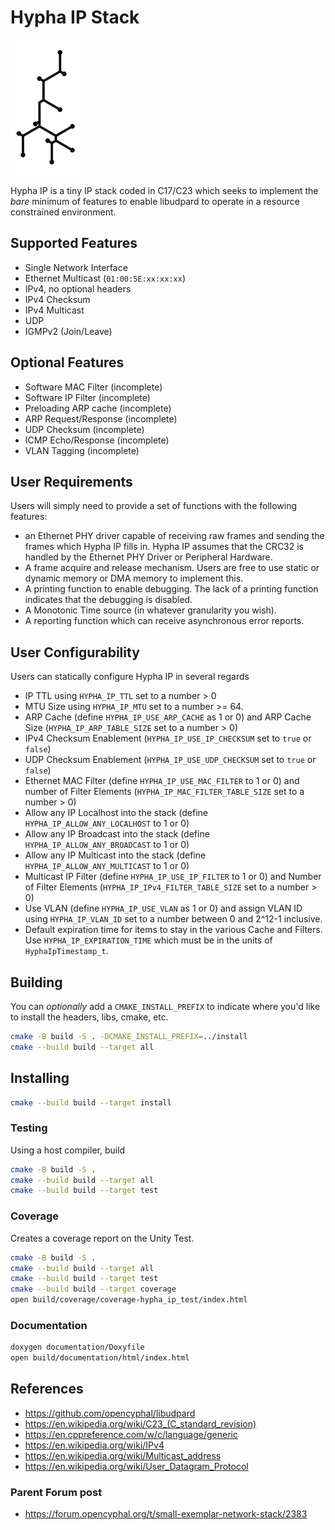
# Hypha IP Stack

![Hypha IP](documentation/images/hypha-ip-small.png)

Hypha IP is a tiny IP stack coded in C17/C23 which seeks to implement the _bare_ minimum of features to enable libudpard to operate in a resource constrained environment.

## Supported Features

* Single Network Interface
* Ethernet Multicast (`01:00:5E:xx:xx:xx`)
* IPv4, no optional headers
* IPv4 Checksum
* IPv4 Multicast
* UDP
* IGMPv2 (Join/Leave)

## Optional Features

* Software MAC Filter (incomplete)
* Software IP Filter (incomplete)
* Preloading ARP cache (incomplete)
* ARP Request/Response (incomplete)
* UDP Checksum (incomplete)
* ICMP Echo/Response (incomplete)
* VLAN Tagging (incomplete)

## User Requirements

Users will simply need to provide a set of functions with the following features:

* an Ethernet PHY driver capable of receiving raw frames and sending the frames which Hypha IP fills in. Hypha IP assumes that the CRC32 is handled by the Ethernet PHY Driver or Peripheral Hardware.
* A frame acquire and release mechanism. Users are free to use static or dynamic memory or DMA memory to implement this.
* A printing function to enable debugging. The lack of a printing function indicates that the debugging is disabled.
* A Monotonic Time source (in whatever granularity you wish).
* A reporting function which can receive asynchronous error reports.

## User Configurability

Users can statically configure Hypha IP in several regards

* IP TTL using `HYPHA_IP_TTL` set to a number > 0
* MTU Size using `HYPHA_IP_MTU` set to a number >= 64.
* ARP Cache (define `HYPHA_IP_USE_ARP_CACHE` as 1 or 0) and ARP Cache Size (`HYPHA_IP_ARP_TABLE_SIZE` set to a number > 0)
* IPv4 Checksum Enablement (`HYPHA_IP_USE_IP_CHECKSUM` set to `true` or `false`)
* UDP Checksum Enablement (`HYPHA_IP_USE_UDP_CHECKSUM` set to `true` or `false`)
* Ethernet MAC Filter (define `HYPHA_IP_USE_MAC_FILTER` to 1 or 0) and number of Filter Elements (`HYPHA_IP_MAC_FILTER_TABLE_SIZE` set to a number > 0)
* Allow any IP Localhost into the stack (define `HYPHA_IP_ALLOW_ANY_LOCALHOST` to 1 or 0)
* Allow any IP Broadcast into the stack (define `HYPHA_IP_ALLOW_ANY_BROADCAST` to 1 or 0)
* Allow any IP Multicast into the stack (define `HYPHA_IP_ALLOW_ANY_MULTICAST` to 1 or 0)
* Multicast IP Filter (define `HYPHA_IP_USE_IP_FILTER` to 1 or 0) and Number of Filter Elements (`HYPHA_IP_IPv4_FILTER_TABLE_SIZE` set to a number > 0)
* Use VLAN (define `HYPHA_IP_USE_VLAN` as 1 or 0) and assign VLAN ID using `HYPHA_IP_VLAN_ID` set to a number between 0 and 2^12-1 inclusive.
* Default expiration time for items to stay in the various Cache and Filters. Use `HYPHA_IP_EXPIRATION_TIME` which must be in the units of `HyphaIpTimestamp_t`.

## Building

You can _optionally_ add a `CMAKE_INSTALL_PREFIX` to indicate where you'd like to install the headers, libs, cmake, etc.

```bash
cmake -B build -S . -DCMAKE_INSTALL_PREFIX=../install
cmake --build build --target all
```

## Installing

```bash
cmake --build build --target install
```

### Testing

Using a host compiler, build

```bash
cmake -B build -S .
cmake --build build --target all
cmake --build build --target test
```

### Coverage

Creates a coverage report on the Unity Test.

```bash
cmake -B build -S .
cmake --build build --target all
cmake --build build --target test
cmake --build build --target coverage
open build/coverage/coverage-hypha_ip_test/index.html
```

### Documentation

```bash
doxygen documentation/Doxyfile
open build/documentation/html/index.html
```

## References

* <https://github.com/opencyphal/libudpard>
* <https://en.wikipedia.org/wiki/C23_(C_standard_revision)>
* <https://en.cppreference.com/w/c/language/generic>
* <https://en.wikipedia.org/wiki/IPv4>
* <https://en.wikipedia.org/wiki/Multicast_address>
* <https://en.wikipedia.org/wiki/User_Datagram_Protocol>

### Parent Forum post

* <https://forum.opencyphal.org/t/small-exemplar-network-stack/2383>
